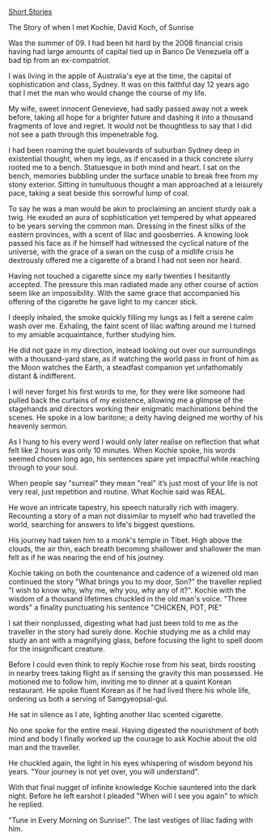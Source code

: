 [Short Stories](/shortstories)

The Story of when I met Kochie, David Koch, of Sunrise

Was the summer of 09. I had been hit hard by the 2008 financial crisis having had large amounts of capital tied up in Banco De Venezuela off a bad tip from an ex-compatriot. 

I was living in the apple of Australia's eye at the time, the capital of sophistication and class, Sydney.  It was on this faithful day 12 years ago that I met the man who would change the course of my life. 

My wife, sweet innocent Genevieve, had sadly passed away not a week before, taking all hope for a brighter future and dashing it into a thousand fragments of love and regret. It would not be thoughtless to say that I did not see a path through this impenetrable fog. 

I had been roaming the quiet boulevards of suburban Sydney deep in existential thought, when my legs, as if encased in a thick concrete slurry rooted me to a bench. Statuesque in both mind and heart. I sat on the bench, memories bubbling under the surface unable to break free from my stony exterior. Sitting in tumultuous thought a man approached at a leisurely pace, taking a seat beside this sorrowful lump of coal. 

To say he was a man would be akin to proclaiming an ancient sturdy oak a twig. He exuded an aura of sophistication yet tempered by what appeared to be years serving the common man. Dressing in the finest silks of the eastern provinces, with a scent of lilac and goosberries. A knowing look passed his face as if he himself had witnessed the cyclical nature of the universe, with the grace of a swan on the cusp of a midlife crisis he dextrously offered me a cigarette of a brand I had not seen nor heard.

Having not touched a cigarette since my early twenties I hesitantly accepted. The pressure this man radiated made any other course of action seem like an impossibility. With the same grace that accompanied his offering of the cigarette he gave light to my cancer stick. 

I deeply inhaled, the smoke quickly filling my lungs as I felt a serene calm wash over me. Exhaling, the faint scent of lilac wafting around me I turned to my amiable acquaintance, further studying him. 

He did not gaze in my direction, instead looking out over our surroundings with a thousand-yard stare, as if watching the world pass in front of him as the Moon watches the Earth, a steadfast companion yet unfathomably distant & indifferent. 

I will never forget his first words to me, for they were like someone had pulled back the curtains of my existence, allowing me a glimpse of the stagehands and directors working their enigmatic machinations behind the scenes. He spoke in a low baritone; a deity having deigned me worthy of his heavenly sermon. 

As I hung to his every word I would only later realise on reflection that what felt like 2 hours was only 10 minutes. When Kochie spoke, his words seemed chosen long ago, his sentences spare yet impactful while reaching through to your soul.

 When people say "surreal" they mean "real" it’s just most of your life is not very real, just repetition and routine. What Kochie said was REAL. 
 
He wove an intricate tapestry, his speech naturally rich with imagery. Recounting a story of a man not dissimilar to myself who had travelled the world, searching for answers to life's biggest questions. 

His journey had taken him to a monk's temple in Tibet. High above the clouds, the air thin, each breath becoming shallower and shallower the man felt as if he was nearing the end of his journey. 

Kochie taking on both the countenance and cadence of a wizened old man continued the story "What brings you to my door, Son?" the traveller replied "I wish to know why, why me, why you, why any of it?". Kochie with the wisdom of a thousand lifetimes chuckled in the old man's voice. "Three words" a finality punctuating his sentence "CHICKEN, POT, PIE"

I sat their nonplussed, digesting what had just been told to me as the traveller in the story had surely done. Kochie studying me as a child may study an ant with a magnifying glass, before focusing the light to spell doom for the insignificant creature. 

Before I could even think to reply Kochie rose from his seat, birds roosting in nearby trees taking flight as if sensing the gravity this man possessed. He motioned me to follow him, inviting me to dinner at a quaint Korean restaurant. He spoke fluent Korean as if he had lived there his whole life, ordering us both a serving of Samgyeopsal-gui. 

He sat in silence as I ate, lighting another lilac scented cigarette. 

No one spoke for the entire meal. Having digested the nourishment of both mind and body I finally worked up the courage to ask Kochie about the old man and the traveller. 

He chuckled again, the light in his eyes whispering of wisdom beyond his years. "Your journey is not yet over, you will understand".

With that final nugget of infinite knowledge Kochie sauntered into the dark night. 
Before he left earshot I pleaded "When will I see you again" to which he replied. 

"Tune in Every Morning on Sunrise!". The last vestiges of lilac fading with him.

